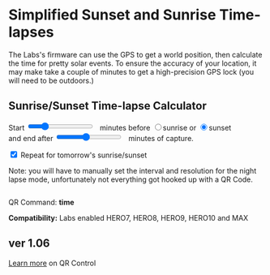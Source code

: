 # Simplified Sunset and Sunrise Time-lapses

<script src="../../jquery.min.js"></script>
<script src="../../qrcodeborder.js"></script>
<script src="../../html2canvas.min.js"></script>
<style>
        #qrcode{
            width: 100%;
        }
        div{
            width: 100%;
            display: inline-block;
        }
</style>

The Labs's firmware can use the GPS to get a world position, then calculate the time for pretty solar events.  To ensure the accuracy of your location, it may make take a couple of minutes to get a high-precision GPS lock (you will need to be outdoors.)

## Sunrise/Sunset Time-lapse Calculator

Start <input type="range" id="tlmin" name="tlmin" min="1" max="60" value="15"><label for="tlmin"></label>&nbsp;&nbsp;<b id="minstext"></b> minutes before <input type="radio" id="sr1" name="solar" value="r"><label for="sr1">sunrise</label> or <input type="radio" id="sr2" name="solar" value="s" checked><label for="sr2">sunset</label><br> and end after <input type="range" id="tlendmin" name="tlendmin" min="10" max="120" value="60"><label for="tlendmin"></label>&nbsp;&nbsp;<b id="minsendtext"></b> minutes of capture.
 
<input type="checkbox" id="repeat" name="repeat" checked> 
<label for="repeat">Repeat for tomorrow's sunrise/sunset</label><br>

<!-- <input type="checkbox" id="setdatetime" name="setdatetime" checked> 
<label for="setdatetime">Automatically update the camera date and time</label><br> 
-->
Note: you will have to manually set the interval and resolution for the night lapse mode, unfortunately not everything got hooked up with a QR Code. 
 
<center>
<div id="qrcode"></div>
<br>
</center>

QR Command: <b id="qrtext">time</b><br>
        
**Compatibility:** Labs enabled HERO7, HERO8, HERO9, HERO10 and MAX 
        
## ver 1.06

[Learn more](..) on QR Control

<script>
var once = true;
var qrcode;
var cmd = "oC15dTmNLeA";
var clipcopy = "";
var lasttimecmd = "";
var changed = true;
var today;
var yy;
var mm;
var dd;
var h;
var m;
var s;

function dcmd(cmd, id) {
    var x;
	if(document.getElementById(id) !== null)
	{
		x = document.getElementById(id).checked;
		if( x === true)
			cmd = cmd + document.getElementById(id).value;
	}
	else
	{
	    var i;
		for (i = 1; i < 15; i++) { 
			var newid = id+i;
			if(document.getElementById(newid) !== null)
			{
				x = document.getElementById(newid).checked;
				if( x === true)
					cmd = cmd + document.getElementById(newid).value;
			}
		}
	}
	return cmd;
}

function makeQR() 
{	
  if(once === true)
  {
    qrcode = new QRCode(document.getElementById("qrcode"), 
    {
      text : "!oMBURN=\"\"",
      width : 360,
      height : 360,
      correctLevel : QRCode.CorrectLevel.M
    });
    once = false;
  }
}

function checkTime(i) {
    if (i < 10) {i = "0" + i;}  // add zero in front of numbers < 10
    return i;
}

function timeLoop()
{
  if(document.getElementById("tlmin") !== null)
  {
	cmd = "oC15dT";
	
	/*
	if(document.getElementById("setdatetime") != null)
    {
		if(document.getElementById("setdatetime").checked == true)
		{
			today = new Date();
					
			yy = today.getFullYear() - 2000;
			mm = today.getMonth() + 1;
			dd = today.getDate();
			h = today.getHours();
			m = today.getMinutes();
			s = today.getSeconds();
				
			yy = checkTime(yy);
			mm = checkTime(mm);
			dd = checkTime(dd);
			h = checkTime(h);
			m = checkTime(m);
			s = checkTime(s);
			
			cmd = "oT" + yy + mm + dd + h + m + s + cmd;
		}
	}
	*/
			
	var mins = parseInt(document.getElementById("tlmin").value);	
	document.getElementById("minstext").innerHTML = mins;	
	
	mins *= 60;
	
	var endmins = parseInt(document.getElementById("tlendmin").value);	
	document.getElementById("minsendtext").innerHTML = endmins;	
	
	endmins *= 60;
	
	cmd = cmd + "!" + dcmd("", "sr") + "-" + mins + "NmNLeA!1S!" + endmins + "E";
	
	
    if(document.getElementById("repeat") != null)
    {
      if(document.getElementById("repeat").checked == true)
      {
        cmd = cmd + "!R";
      }
    }
  }
  
  qrcode.clear(); 
  qrcode.makeCode(cmd);
  
  if(cmd != lasttimecmd)
  {
	changed = true;
	lasttimecmd = cmd;
  }
	
  if(changed === true)
  {
	document.getElementById("qrtext").innerHTML = cmd;
	changed = false;
  }
	
  var t = setTimeout(timeLoop, 50);
}

function myReloadFunction() {
  location.reload();
}


async function copyImageToClipboard() {
    html2canvas(document.querySelector("#qrcode_txt")).then(canvas => canvas.toBlob(blob => navigator.clipboard.write([new ClipboardItem({'image/png': blob})])));
}
async function copyTextToClipboard(text) {
	try {
		await navigator.clipboard.writeText(text);
	} catch(err) {
		alert('Error in copying text: ', err);
	}
}

function setupButtons() {	
    document.getElementById("copyBtn").onclick = function() { 
        copyTextToClipboard(clipcopy);
	};
    document.getElementById("copyImg").onclick = function() { 
        copyImageToClipboard();
	};
}

makeQR();
setupButtons();
timeLoop();


</script>

